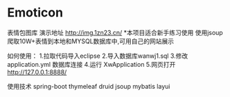 # Emoticon
表情包图库 演示地址 http://img.1zn23.cn/
*本项目适合新手练习使用
使用jsoup爬取10W+表情到本地和MYSQL数据库中,可用自己的网站展示

如何使用：
1.拉取代码导入eclipse
2.导入数据库wanwj1.sql
3.修改 application.yml 数据库连接
4.运行 XwApplication
5.网页打开 http://127.0.0.1:8888/


使用技术
spring-boot
thymeleaf
druid
jsoup
mybatis
layui
